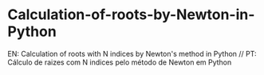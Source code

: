 # Calculation-of-roots-by-Newton-in-Python
EN: Calculation of roots with N indices by Newton's method in Python // PT: Cálculo de raizes com N indices pelo método de Newton em Python
